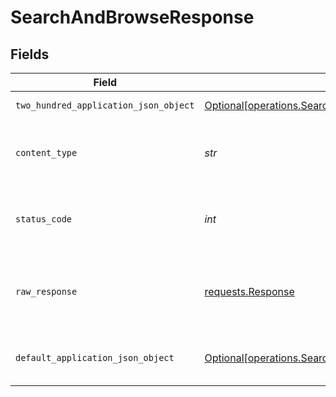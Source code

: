 # SearchAndBrowseResponse


## Fields

| Field                                                                                                                      | Type                                                                                                                       | Required                                                                                                                   | Description                                                                                                                |
| -------------------------------------------------------------------------------------------------------------------------- | -------------------------------------------------------------------------------------------------------------------------- | -------------------------------------------------------------------------------------------------------------------------- | -------------------------------------------------------------------------------------------------------------------------- |
| `two_hundred_application_json_object`                                                                                      | [Optional[operations.SearchAndBrowseResponseBody]](../../models/operations/searchandbrowseresponsebody.md)                 | :heavy_minus_sign:                                                                                                         | Successful operation                                                                                                       |
| `content_type`                                                                                                             | *str*                                                                                                                      | :heavy_check_mark:                                                                                                         | HTTP response content type for this operation                                                                              |
| `status_code`                                                                                                              | *int*                                                                                                                      | :heavy_check_mark:                                                                                                         | HTTP response status code for this operation                                                                               |
| `raw_response`                                                                                                             | [requests.Response](https://requests.readthedocs.io/en/latest/api/#requests.Response)                                      | :heavy_check_mark:                                                                                                         | Raw HTTP response; suitable for custom response parsing                                                                    |
| `default_application_json_object`                                                                                          | [Optional[operations.SearchAndBrowseResponseResponseBody]](../../models/operations/searchandbrowseresponseresponsebody.md) | :heavy_minus_sign:                                                                                                         | Error fetching search results                                                                                              |